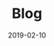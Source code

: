 ---
title: "Blog"
description: "Les dernières actualités et opinions"
date: 2019-02-10
url: "blog"
menu:
  main:
    weight: 4
  footer_secondary:
    weight: 1
summary_type: "summary-row"
header_transparent: false
hero:
  background: ""
  blend_mode: "normal"
  theme: "base"
---